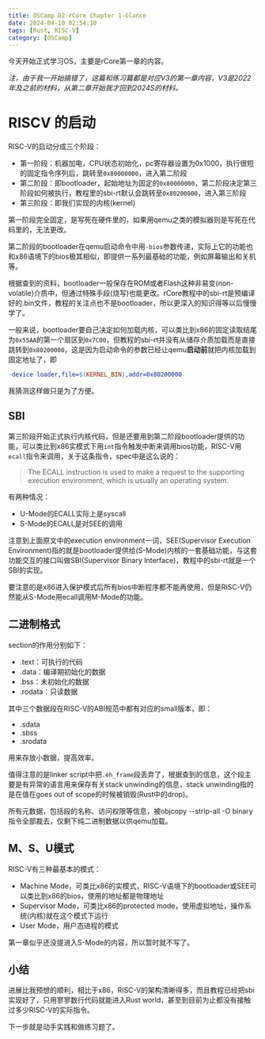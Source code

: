 ```yaml
---
title: OSCamp D2-rCore Chapter 1-Glance
date: 2024-04-10 02:54:10
tags: [Rust, RISC-V]
category: [OSCamp]
---
```


今天开始正式学习OS，主要是rCore第一章的内容。

_注，由于我一开始搞错了，这篇和练习篇都是对应V3的第一章内容，V3是2022年及之前的材料，从第二章开始我才回到2024S的材料。_

<!--more-->

# RISCV 的启动
RISC-V的启动分成三个阶段：
* 第一阶段：机器加电，CPU状态初始化，pc寄存器设置为0x1000，执行很短的固定指令序列后，跳转至`0x80000000`，进入第二阶段
* 第二阶段：即bootloader，起始地址为固定的`0x80000000`，第二阶段决定第三阶段如何被执行，教程里的sbi-rt默认会跳转至`0x80200000`，进入第三阶段
* 第三阶段：即我们实现的内核(kernel)

第一阶段完全固定，是写死在硬件里的，如果用qemu之类的模拟器则是写死在代码里的，无法更改。

第二阶段的bootloader在qemu启动命令中用`-bios`参数传递，实际上它的功能也和x86语境下的bios极其相似，即提供一系列最基础的功能，例如屏幕输出和关机等。

根据查到的资料，bootloader一般保存在ROM或者Flash这种非易变(non-volatile)介质中，但通过特殊手段(烧写)也能更改。rCore教程中的sbi-rt是预编译好的.bin文件，教程的关注点也不是bootloader，所以更深入的知识得等以后慢慢学了。

一般来说，bootloader要自己决定如何加载内核，可以类比到x86的固定读取结尾为`0x55AA`的第一个扇区到`0x7C00`，但教程的sbi-rt并没有从储存介质加载而是直接跳转到`0x80200000`，这是因为启动命令的参数已经让qemu**启动前**就把内核加载到固定地址了，即
```Makefile
-device loader,file=$(KERNEL_BIN),addr=0x80200000
```

我猜测这样做只是为了方便。

## SBI

第三阶段开始正式执行内核代码，但是还要用到第二阶段bootloader提供的功能，可以类比到x86实模式下用`int`指令触发中断来调用bios功能，RISC-V用`ecall`指令来调用，关于这条指令，spec中是这么说的：

> The ECALL instruction is used to make a request to the supporting execution environment, which is
 usually an operating system.

有两种情况：
* U-Mode的ECALL实际上是syscall
* S-Mode的ECALL是对SEE的调用

注意到上面原文中的execution environment一词，SEE(Supervisor Execution Environment)指的就是bootloader提供给(S-Mode)内核的一套基础功能，与这套功能交互的接口叫做SBI(Supervisor Binary Interface)，教程中的sbi-rt就是一个SBI的实现。

要注意的是x86进入保护模式后所有bios中断程序都不能再使用，但是RISC-V仍然能从S-Mode用ecall调用M-Mode的功能。

## 二进制格式
section的作用分别如下：
* .text：可执行的代码
* .data：编译期初始化的数据
* .bss：未初始化的数据
* .rodata：只读数据

其中三个数据段在RISC-V的ABI规范中都有对应的small版本，即：
* .sdata
* .sbss
* .srodata

用来存放小数据，提高效率。

值得注意的是linker script中把`.eh_frame`段丢弃了，根据查到的信息，这个段主要是有异常的语言用来保存有关stack unwinding的信息，stack unwinding指的是在值在goes out of scope的时候被销毁(Rust中的drop)。

所有元数据，包括段的名称、访问权限等信息，被objcopy --strip-all -O binary指令全部裁去，仅剩下纯二进制数据以供qemu加载。

## M、S、U模式
RISC-V有三种最基本的模式：
* Machine Mode，可类比x86的实模式，RISC-V语境下的bootloader或SEE可以类比到x86的bios，使用的地址都是物理地址
* Supervisor Mode，可类比x86的protected mode，使用虚拟地址，操作系统(内核)就在这个模式下运行
* User Mode，用户态进程的模式

第一章似乎还没提进入S-Mode的内容，所以暂时就不写了。

## 小结
进展比我预想的顺利，相比于x86，RISC-V的架构清晰得多，而且教程已经把sbi实现好了，只用寥寥数行代码就能进入Rust world，甚至到目前为止都没有接触过多少RISC-V的实际指令。

下一步就是动手实践和做练习题了。
